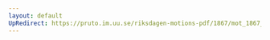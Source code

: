 ```yaml
---
layout: default
UpRedirect: https://pruto.im.uu.se/riksdagen-motions-pdf/1867/mot_1867__ak__235.pdf
---
```

